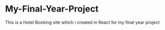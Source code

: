 # My-Final-Year-Project
This is a Hotel Booking site which i created in React for my final year project
